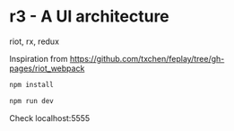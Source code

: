 # r3 - A UI architecture
riot, rx, redux

Inspiration from https://github.com/txchen/feplay/tree/gh-pages/riot_webpack

```bash
npm install

npm run dev
```
Check localhost:5555
